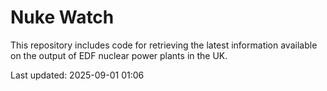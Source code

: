# Nuke Watch

This repository includes code for retrieving the latest information available on the output of EDF nuclear power plants in the UK.

Last updated: 2025-09-01 01:06